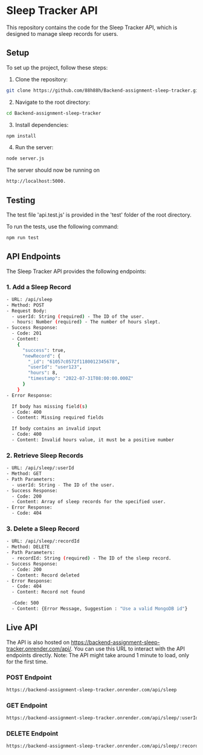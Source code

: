 # Sleep Tracker API

This repository contains the code for the Sleep Tracker API, which is designed to manage sleep records for users.

## Setup

To set up the project, follow these steps:

1. Clone the repository:

```bash
git clone https://github.com/88h88h/Backend-assignment-sleep-tracker.git
```

2. Navigate to the root directory:

```bash
cd Backend-assignment-sleep-tracker
```

3. Install dependencies:

```bash
npm install
```

4. Run the server:

```bash
node server.js
```

The server should now be running on 

```bash 
http://localhost:5000. 
```

## Testing

The test file 'api.test.js' is provided in the 'test' folder of the root directory.

To run the tests, use the following command:

```bash
npm run test
```

## API Endpoints

The Sleep Tracker API provides the following endpoints:

### 1. Add a Sleep Record

```bash
- URL: /api/sleep
- Method: POST
- Request Body:
  - userId: String (required) - The ID of the user.
  - hours: Number (required) - The number of hours slept.
- Success Response:
  - Code: 201
  - Content:
    {
      "success": true,
      "newRecord": {
        "_id": "61057c0572f1180012345678",
        "userId": "user123",
        "hours": 8,
        "timestamp": "2022-07-31T08:00:00.000Z"
      }
    }
- Error Response:

  If body has missing field(s)  
  - Code: 400
  - Content: Missing required fields

  If body contains an invalid input
  - Code: 400
  - Content: Invalid hours value, it must be a positive number
  ```

### 2. Retrieve Sleep Records

```bash
- URL: /api/sleep/:userId
- Method: GET
- Path Parameters:
  - userId: String - The ID of the user.
- Success Response:
  - Code: 200
  - Content: Array of sleep records for the specified user.
- Error Response:
  - Code: 404
  ```

### 3. Delete a Sleep Record

```bash
- URL: /api/sleep/:recordId
- Method: DELETE
- Path Parameters:
  - recordId: String (required) - The ID of the sleep record.
- Success Response:
  - Code: 200
  - Content: Record deleted
- Error Response:
  - Code: 404
  - Content: Record not found

  -Code: 500
  - Content: {Error Message, Suggestion : "Use a valid MongoDB id"}
  ```

## Live API

The API is also hosted on https://backend-assignment-sleep-tracker.onrender.com/api/. You can use this URL to interact with the API endpoints directly.
Note: The API might take around 1 minute to load, only for the first time.

### POST Endpoint

```bash
https://backend-assignment-sleep-tracker.onrender.com/api/sleep
```

### GET Endpoint

```bash
https://backend-assignment-sleep-tracker.onrender.com/api/sleep/:userId
```

### DELETE Endpoint

```bash
https://backend-assignment-sleep-tracker.onrender.com/api/sleep/:recordId
```



